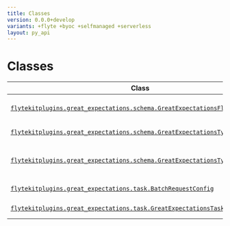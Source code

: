 ```yaml
---
title: Classes
version: 0.0.0+develop
variants: +flyte +byoc +selfmanaged +serverless
layout: py_api
---
```


# Classes

| Class | Description |
|-|-|
| [`flytekitplugins.great_expectations.schema.GreatExpectationsFlyteConfig`](../packages/flytekitplugins.great_expectations.schema#flytekitpluginsgreat_expectationsschemagreatexpectationsflyteconfig) |Use this configuration to configure GreatExpectations Plugin. |
| [`flytekitplugins.great_expectations.schema.GreatExpectationsType`](../packages/flytekitplugins.great_expectations.schema#flytekitpluginsgreat_expectationsschemagreatexpectationstype) |Use this class to send the GreatExpectationsFlyteConfig. |
| [`flytekitplugins.great_expectations.schema.GreatExpectationsTypeTransformer`](../packages/flytekitplugins.great_expectations.schema#flytekitpluginsgreat_expectationsschemagreatexpectationstypetransformer) |Base transformer type that should be implemented for every python native type that can be handled by flytekit. |
| [`flytekitplugins.great_expectations.task.BatchRequestConfig`](../packages/flytekitplugins.great_expectations.task#flytekitpluginsgreat_expectationstaskbatchrequestconfig) |Use this configuration to configure Batch Request. |
| [`flytekitplugins.great_expectations.task.GreatExpectationsTask`](../packages/flytekitplugins.great_expectations.task#flytekitpluginsgreat_expectationstaskgreatexpectationstask) |This task can be used to validate your data. |

